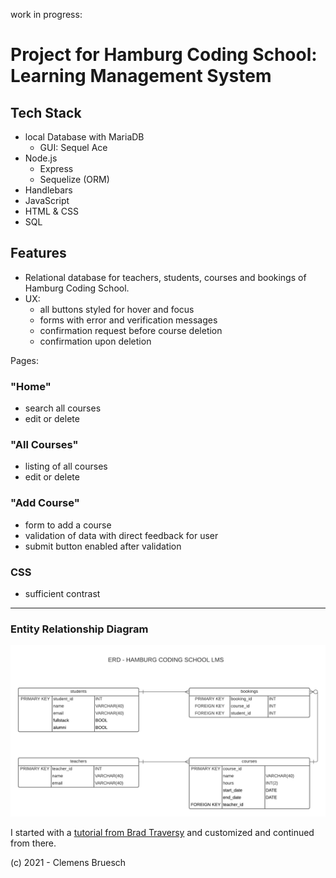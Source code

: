 work in progress: 
# Project for Hamburg Coding School: Learning Management System

## Tech Stack
- local Database with MariaDB
  - GUI: Sequel Ace
- Node.js
  - Express
  - Sequelize (ORM)
- Handlebars
- JavaScript
- HTML & CSS
- SQL

## Features
- Relational database for teachers, students, courses and bookings of Hamburg Coding School.
- UX: 
  - all buttons styled for hover and focus
  - forms with error and verification messages
  - confirmation request before course deletion
  - confirmation upon deletion

Pages:

### "Home"
- search all courses
- edit or delete

### "All Courses"
- listing of all courses
- edit or delete

### "Add Course"
- form to add a course
- validation of data with direct feedback for user
- submit button enabled after validation


### CSS
- sufficient contrast

---
### Entity Relationship Diagram
![ERD - HAMBURG CODING SCHOOL LMS.png](/public/img/ERD-HAMBURG_CODING_SCHOOL_LMS.png)

I started with a [tutorial from Brad Traversy](https://www.youtube.com/watch?v=bOHysWYMZM0&list=PLillGF-RfqbZyLc9sMQ72_u3FW9fVxo1p) and customized and continued from there.

(c) 2021 - Clemens Bruesch